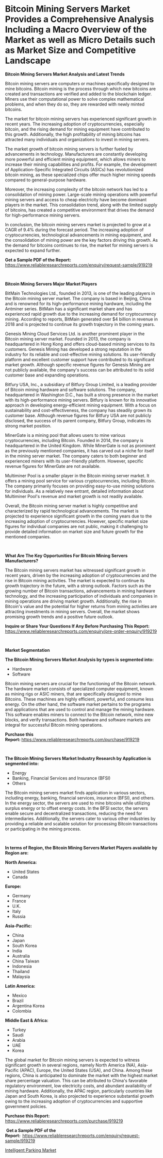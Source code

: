 <p><h1>Bitcoin Mining Servers Market Provides a Comprehensive Analysis Including a Macro Overview of the Market as well as Micro Details such as Market Size and Competitive Landscape</h1></p><p><strong>Bitcoin Mining Servers Market Analysis and Latest Trends</strong></p>
<p><p>Bitcoin mining servers are computers or machines specifically designed to mine bitcoins. Bitcoin mining is the process through which new bitcoins are created and transactions are verified and added to the blockchain ledger. Miners use their computational power to solve complex mathematical problems, and when they do so, they are rewarded with newly minted bitcoins.</p><p>The market for bitcoin mining servers has experienced significant growth in recent years. The increasing adoption of cryptocurrencies, especially bitcoin, and the rising demand for mining equipment have contributed to this growth. Additionally, the high profitability of mining bitcoins has attracted many individuals and organizations to invest in mining servers.</p><p>The market growth of bitcoin mining servers is further fueled by advancements in technology. Manufacturers are constantly developing more powerful and efficient mining equipment, which allows miners to increase their mining capabilities and profits. For example, the development of Application-Specific Integrated Circuits (ASICs) has revolutionized bitcoin mining, as these specialized chips offer much higher mining speeds compared to general-purpose hardware.</p><p>Moreover, the increasing complexity of the bitcoin network has led to a consolidation of mining power. Large-scale mining operations with powerful mining servers and access to cheap electricity have become dominant players in the market. This consolidation trend, along with the limited supply of bitcoins, has created a competitive environment that drives the demand for high-performance mining servers.</p><p>In conclusion, the bitcoin mining servers market is projected to grow at a CAGR of 9.4% during the forecast period. The increasing adoption of cryptocurrencies, technological advancements in mining equipment, and the consolidation of mining power are the key factors driving this growth. As the demand for bitcoins continues to rise, the market for mining servers is expected to expand further.</p></p>
<p><strong>Get a Sample PDF of the Report:&nbsp;</strong> <a href="https://www.reliableresearchreports.com/enquiry/request-sample/919219">https://www.reliableresearchreports.com/enquiry/request-sample/919219</a></p>
<p>&nbsp;</p>
<p><strong>Bitcoin Mining Servers Major Market Players</strong></p>
<p><p>BitMain Technologies Ltd., founded in 2013, is one of the leading players in the Bitcoin mining server market. The company is based in Beijing, China and is renowned for its high-performance mining hardware, including the Antminer series. BitMain has a significant market share and has experienced rapid growth due to the increasing demand for cryptocurrency mining. According to reports, BitMain generated over $4 billion in revenue in 2018 and is projected to continue its growth trajectory in the coming years.</p><p>Genesis Mining Cloud Services Ltd. is another prominent player in the Bitcoin mining server market. Founded in 2013, the company is headquartered in Hong Kong and offers cloud-based mining services to its customers. Genesis Mining has developed a strong reputation in the industry for its reliable and cost-effective mining solutions. Its user-friendly platform and excellent customer support have contributed to its significant market growth. Although specific revenue figures for Genesis Mining are not publicly available, the company's success can be attributed to its solid customer base and expanding operations.</p><p>Bitfury USA, Inc., a subsidiary of Bitfury Group Limited, is a leading provider of Bitcoin mining hardware and software solutions. The company, headquartered in Washington D.C., has built a strong presence in the market with its high-performance mining servers. Bitfury is known for its innovative approach in developing energy-efficient mining equipment. With a focus on sustainability and cost-effectiveness, the company has steadily grown its customer base. Although revenue figures for Bitfury USA are not publicly disclosed, the success of its parent company, Bitfury Group, indicates its strong market position.</p><p>MinerGate is a mining pool that allows users to mine various cryptocurrencies, including Bitcoin. Founded in 2014, the company is headquartered in the United Kingdom. While MinerGate is not as prominent as the previously mentioned companies, it has carved out a niche for itself in the mining server market. The company caters to both beginner and experienced miners with its user-friendly platform. However, specific revenue figures for MinerGate are not available.</p><p>Multiminer Pool is a smaller player in the Bitcoin mining server market. It offers a mining pool service for various cryptocurrencies, including Bitcoin. The company primarily focuses on providing easy-to-use mining solutions for individuals. As a relatively new entrant, detailed information about Multiminer Pool's revenue and market growth is not readily available.</p><p>Overall, the Bitcoin mining server market is highly competitive and characterized by rapid technological advancements. The market is projected to experience significant growth in the coming years due to the increasing adoption of cryptocurrencies. However, specific market size figures for individual companies are not public, making it challenging to provide detailed information on market size and future growth for the mentioned companies.</p></p>
<p>&nbsp;</p>
<p><strong>What Are The Key Opportunities For Bitcoin Mining Servers Manufacturers?</strong></p>
<p><p>The Bitcoin mining servers market has witnessed significant growth in recent years, driven by the increasing adoption of cryptocurrencies and the rise in Bitcoin mining activities. The market is expected to continue its growth trajectory in the future, with a strong outlook. Factors such as the growing number of Bitcoin transactions, advancements in mining hardware technology, and the increasing participation of individuals and companies in mining operations are driving market growth. Additionally, the rise in Bitcoin's value and the potential for higher returns from mining activities are attracting investments in mining servers. Overall, the market shows promising growth trends and a positive future outlook.</p></p>
<p><strong>Inquire or Share Your Questions If Any Before Purchasing This Report:</strong> <a href="https://www.reliableresearchreports.com/enquiry/pre-order-enquiry/919219">https://www.reliableresearchreports.com/enquiry/pre-order-enquiry/919219</a></p>
<p>&nbsp;</p>
<p><strong>Market Segmentation</strong></p>
<p><strong>The Bitcoin Mining Servers Market Analysis by types is segmented into:</strong></p>
<p><ul><li>Hardware</li><li>Software</li></ul></p>
<p><p>Bitcoin mining servers are crucial for the functioning of the Bitcoin network. The hardware market consists of specialized computer equipment, known as mining rigs or ASIC miners, that are specifically designed to mine Bitcoins. These machines are highly efficient, powerful, and consume less energy. On the other hand, the software market pertains to the programs and applications that are used to control and manage the mining hardware. This software enables miners to connect to the Bitcoin network, mine new blocks, and verify transactions. Both hardware and software markets are integral for successful Bitcoin mining operations.</p></p>
<p><strong>Purchase this Report:&nbsp;</strong><a href="https://www.reliableresearchreports.com/purchase/919219">https://www.reliableresearchreports.com/purchase/919219</a></p>
<p>&nbsp;</p>
<p><strong>The Bitcoin Mining Servers Market Industry Research by Application is segmented into:</strong></p>
<p><ul><li>Energy</li><li>Banking, Financial Services and Insurance (BFSI)</li><li>Others</li></ul></p>
<p><p>The Bitcoin mining servers market finds application in various sectors, including energy, banking, financial services, insurance (BFSI), and others. In the energy sector, the servers are used to mine bitcoins while utilizing surplus energy or to offset energy costs. In the BFSI sector, the servers enable secure and decentralized transactions, reducing the need for intermediaries. Additionally, the servers cater to various other industries by providing a reliable and scalable solution for processing Bitcoin transactions or participating in the mining process.</p></p>
<p>&nbsp;</p>
<p><strong>In terms of Region, the Bitcoin Mining Servers Market Players available by Region are:</strong></p>
<p>
    <p> <strong> North America: </strong>
        <ul>
            <li>United States</li>
            <li>Canada</li>
        </ul>
        </p> 
    <p> <strong> Europe: </strong>
        <ul>
            <li>Germany</li>
            <li>France</li>
            <li>U.K.</li>
            <li>Italy</li>
            <li>Russia</li>
        </ul>
        </p> 
    <p> <strong> Asia-Pacific: </strong>
        <ul>
            <li>China</li>
            <li>Japan</li>
            <li>South Korea</li>
            <li>India</li>
            <li>Australia</li>
            <li>China Taiwan</li>
            <li>Indonesia</li>
            <li>Thailand</li>
            <li>Malaysia</li>
        </ul>
        </p> 
    <p> <strong> Latin America: </strong>
        <ul>
            <li>Mexico</li>
            <li>Brazil</li>
            <li>Argentina Korea</li>
            <li>Colombia</li>
        </ul>
        </p> 
    <p> <strong> Middle East & Africa: </strong>
        <ul>
            <li>Turkey</li>
            <li>Saudi</li>
            <li>Arabia</li>
            <li>UAE</li>
            <li>Korea</li>
        </ul>
    </p>
    </p>
<p><p>The global market for Bitcoin mining servers is expected to witness significant growth in several regions, namely North America (NA), Asia-Pacific (APAC), Europe, the United States (USA), and China. Among these regions, China is anticipated to dominate the market with the highest market share percentage valuation. This can be attributed to China's favorable regulatory environment, low electricity costs, and abundant availability of mining hardware. Additionally, the APAC region, particularly countries like Japan and South Korea, is also projected to experience substantial growth owing to the increasing adoption of cryptocurrencies and supportive government policies.</p></p>
<p><strong>Purchase this Report: </strong><a href="https://www.reliableresearchreports.com/purchase/919219">https://www.reliableresearchreports.com/purchase/919219</a></p>
<p>&nbsp;<strong>Get a Sample PDF of the Report:&nbsp;&nbsp;</strong><a href="https://www.reliableresearchreports.com/enquiry/request-sample/919219">https://www.reliableresearchreports.com/enquiry/request-sample/919219</a></p>
<p><strong></strong></p>
<p><p><a href="https://github.com/cecuraprangm/Market-Research-Report-List-1/blob/main/intelligent-parking-market.md">Intelligent Parking Market</a></p></p>